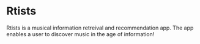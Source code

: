 # Rtists
Rtists is a musical information retreival and recommendation app. The app enables a user to discover music in the age of information! 
